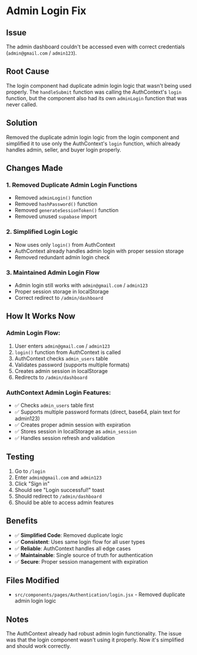 # Admin Login Fix

## Issue
The admin dashboard couldn't be accessed even with correct credentials (`admin@gmail.com` / `admin123`).

## Root Cause
The login component had duplicate admin login logic that wasn't being used properly. The `handleSubmit` function was calling the AuthContext's `login` function, but the component also had its own `adminLogin` function that was never called.

## Solution
Removed the duplicate admin login logic from the login component and simplified it to use only the AuthContext's `login` function, which already handles admin, seller, and buyer login properly.

## Changes Made

### 1. **Removed Duplicate Admin Login Functions**
- Removed `adminLogin()` function
- Removed `hashPassword()` function  
- Removed `generateSessionToken()` function
- Removed unused `supabase` import

### 2. **Simplified Login Logic**
- Now uses only `login()` from AuthContext
- AuthContext already handles admin login with proper session storage
- Removed redundant admin login check

### 3. **Maintained Admin Login Flow**
- Admin login still works with `admin@gmail.com` / `admin123`
- Proper session storage in localStorage
- Correct redirect to `/admin/dashboard`

## How It Works Now

### Admin Login Flow:
1. User enters `admin@gmail.com` / `admin123`
2. `login()` function from AuthContext is called
3. AuthContext checks `admin_users` table
4. Validates password (supports multiple formats)
5. Creates admin session in localStorage
6. Redirects to `/admin/dashboard`

### AuthContext Admin Login Features:
- ✅ Checks `admin_users` table first
- ✅ Supports multiple password formats (direct, base64, plain text for admin123)
- ✅ Creates proper admin session with expiration
- ✅ Stores session in localStorage as `admin_session`
- ✅ Handles session refresh and validation

## Testing
1. Go to `/login`
2. Enter `admin@gmail.com` and `admin123`
3. Click "Sign in"
4. Should see "Login successful!" toast
5. Should redirect to `/admin/dashboard`
6. Should be able to access admin features

## Benefits
- ✅ **Simplified Code**: Removed duplicate logic
- ✅ **Consistent**: Uses same login flow for all user types
- ✅ **Reliable**: AuthContext handles all edge cases
- ✅ **Maintainable**: Single source of truth for authentication
- ✅ **Secure**: Proper session management with expiration

## Files Modified
- `src/components/pages/Authentication/login.jsx` - Removed duplicate admin login logic

## Notes
The AuthContext already had robust admin login functionality. The issue was that the login component wasn't using it properly. Now it's simplified and should work correctly.


